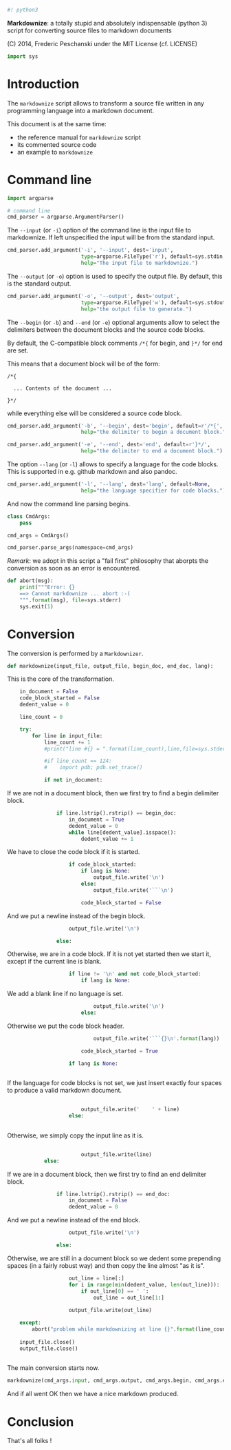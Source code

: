 ```python
#! python3

```

**Markdownize**: a totally stupid and absolutely indispensable (python 3) script 
for converting source files to markdown documents

(C) 2014, Frederic Peschanski under the MIT License (cf. LICENSE)


```python
import sys

```


# Introduction #

The `markdownize` script allows to transform a source file
 written in any programming language into a markdown document.

This document is at the same time:
 - the reference manual for `markdownize` script
 - its commented source code
 - an example to `markdownize`





# Command line #



```python
import argparse

# command line
cmd_parser = argparse.ArgumentParser()


```

The `--input` (or `-i`) option of the command line is the input file to markdownize.
If left unspecified the input will be from the standard input.


```python
cmd_parser.add_argument('-i', '--input', dest='input',
                        type=argparse.FileType('r'), default=sys.stdin,
                        help="The input file to markdownize.")

```

The `--output` (or `-o`) option is used to specify the output file. By default, this is the standard output.


```python
cmd_parser.add_argument('-o', '--output', dest='output',
                        type=argparse.FileType('w'), default=sys.stdout,
                        help="the output file to generate.")

```

The `--begin` (or `-b`) and `--end` (or `-e`) optional arguments allow to select the delimiters between
 the document blocks and the source code blocks.

By default, the C-compatible block comments `/*{` for begin, and `}*/` for end are set.

This means that a document block will be of the form:

    /*{

      ... Contents of the document ...

    }*/

while everything else will be considered a source code block.



```python
cmd_parser.add_argument('-b', '--begin', dest='begin', default=r'/*{', 
                        help="the delimiter to begin a document block.")

cmd_parser.add_argument('-e', '--end', dest='end', default=r'}*/',
                        help="the delimiter to end a document block.")


```

The option `--lang` (or `-l`) allows to specify a language for the
code blocks. This is supported in e.g. github markdown and also
pandoc.


```python
cmd_parser.add_argument('-l', '--lang', dest='lang', default=None, 
                        help="the language specifier for code blocks.")

```


And now the command line parsing begins.



```python
class CmdArgs:
    pass

cmd_args = CmdArgs()

cmd_parser.parse_args(namespace=cmd_args)

```

_Remark_: we adopt in this script a "fail first" philosophy that
aborpts the conversion as soon as an error is encountered.


```python
def abort(msg):
    print("""Error: {}
    ==> Cannot markdownize ... abort :-(
    """.format(msg), file=sys.stderr)
    sys.exit(1)

```


# Conversion #

The conversion is performed by a `Markdownizer`.



```python
def markdownize(input_file, output_file, begin_doc, end_doc, lang):

```

This is the core of the transformation.


```python
    in_document = False
    code_block_started = False
    dedent_value = 0

    line_count = 0

    try:
        for line in input_file:
            line_count += 1
            #print("line #{} = ".format(line_count),line,file=sys.stderr)

            #if line_count == 124:
            #    import pdb; pdb.set_trace()

            if not in_document:

```

If we are not in a document block, then we first
try to find a begin delimiter block.


```python
                if line.lstrip().rstrip() == begin_doc:
                    in_document = True
                    dedent_value = 0
                    while line[dedent_value].isspace():
                        dedent_value += 1

```

We have to close the code block if it is started.

```python
                    if code_block_started:
                        if lang is None:
                            output_file.write('\n')
                        else:
                            output_file.write('```\n')

                        code_block_started = False

```

And we put a newline instead of the begin block.

```python
                    output_file.write('\n')

                else:

```

Otherwise, we are in a code block. If it is not yet started
then we start it, except if the current line is blank.


```python
                    if line != '\n' and not code_block_started:
                        if lang is None:
```

We add a blank line if no language is set.

```python
                            output_file.write('\n')
                        else:
```

Otherwise we put the code block header.

```python
                            output_file.write('```{}\n'.format(lang))

                        code_block_started = True

                    if lang is None:
                        
```

If the language for code blocks is not set, we just insert exactly
four spaces to produce a valid markdown document.

```python
                        
                        output_file.write('    ' + line)
                    else:
                        
```

Otherwise, we simply copy the input line as it is.

```python
                        
                        output_file.write(line)
            else:

```

If we are in a document block, then we first try
to find an end delimiter block.


```python
                if line.lstrip().rstrip() == end_doc:
                    in_document = False
                    dedent_value = 0

```

And we put a newline instead of the end block.

```python
                    output_file.write('\n')

                else:

```

Otherwise, we are still in a document block so we dedent
some prepending spaces (in a fairly robust way) and
then copy the line almost "as it is".


```python
                    out_line = line[:]
                    for i in range(min(dedent_value, len(out_line))):
                        if out_line[0] == ' ':
                            out_line = out_line[1:]
                        
                    output_file.write(out_line)

    except:
        abort("problem while markdownizing at line {}".format(line_count))
                      
    input_file.close()
    output_file.close()
              

```

The main conversion starts now.


```python
markdownize(cmd_args.input, cmd_args.output, cmd_args.begin, cmd_args.end, cmd_args.lang)

```

And if all went OK then we have a nice markdown produced.

# Conclusion #

That's all folks !

